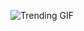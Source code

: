 
<!-- GIF_SECTION -->
![Trending GIF](https://media2.giphy.com/media/v1.Y2lkPThiYjIxNzcycGI3OG8zd2V2cWN1czVoa2F4czA5Z2p5ajI2YmN3czNlbG0wZWo3YSZlcD12MV9naWZzX3NlYXJjaCZjdD1n/65n8RPEa3r65q/giphy.gif)
<!-- END_GIF_SECTION -->
